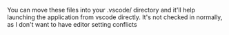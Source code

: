 You can move these files into your .vscode/ directory and it'll help launching the application from vscode directly. It's not checked in normally, as I don't want to have editor setting conflicts